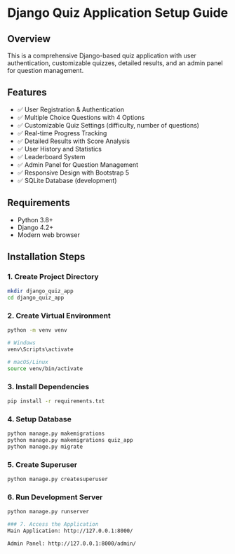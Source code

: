 # Django Quiz Application Setup Guide

## Overview
This is a comprehensive Django-based quiz application with user authentication, customizable quizzes, detailed results, and an admin panel for question management.

## Features
- ✅ User Registration & Authentication
- ✅ Multiple Choice Questions with 4 Options
- ✅ Customizable Quiz Settings (difficulty, number of questions)
- ✅ Real-time Progress Tracking
- ✅ Detailed Results with Score Analysis
- ✅ User History and Statistics
- ✅ Leaderboard System
- ✅ Admin Panel for Question Management
- ✅ Responsive Design with Bootstrap 5
- ✅ SQLite Database (development)

## Requirements
- Python 3.8+
- Django 4.2+
- Modern web browser

## Installation Steps

### 1. Create Project Directory
```bash
mkdir django_quiz_app
cd django_quiz_app
```

### 2. Create Virtual Environment
```bash
python -m venv venv

# Windows
venv\Scripts\activate

# macOS/Linux
source venv/bin/activate
```

### 3. Install Dependencies
```bash
pip install -r requirements.txt
```

### 4. Setup Database
```bash
python manage.py makemigrations
python manage.py makemigrations quiz_app
python manage.py migrate
```

### 5. Create Superuser
```bash
python manage.py createsuperuser
```

### 6. Run Development Server
```bash
python manage.py runserver

### 7. Access the Application
Main Application: http://127.0.0.1:8000/

Admin Panel: http://127.0.0.1:8000/admin/